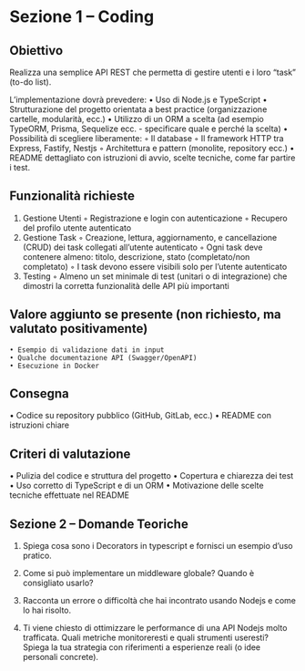 # Sezione 1 – Coding

## Obiettivo

Realizza una semplice API REST che permetta di gestire utenti e i loro “task” (to-do list).

L’implementazione dovrà prevedere:
• Uso di Node.js e TypeScript
• Strutturazione del progetto orientata a best practice (organizzazione cartelle, modularità,
ecc.)
• Utilizzo di un ORM a scelta (ad esempio TypeORM, Prisma, Sequelize ecc. - specificare
quale e perché la scelta)
• Possibilità di scegliere liberamente:
◦ Il database
◦ Il framework HTTP tra Express, Fastify, Nestjs
◦ Architettura e pattern (monolite, repository ecc.)
• README dettagliato con istruzioni di avvio, scelte tecniche, come far partire i test.

## Funzionalità richieste

1. Gestione Utenti
    ◦ Registrazione e login con autenticazione
    ◦ Recupero del profilo utente autenticato
2. Gestione Task
    ◦ Creazione, lettura, aggiornamento, e cancellazione (CRUD) dei task collegati
    all’utente autenticato
    ◦ Ogni task deve contenere almeno: titolo, descrizione, stato (completato/non
    completato)
    ◦ I task devono essere visibili solo per l’utente autenticato
3. Testing
    ◦ Almeno un set minimale di test (unitari o di integrazione) che dimostri la corretta
    funzionalità delle API più importanti

## Valore aggiunto se presente (non richiesto, ma valutato positivamente)

    • Esempio di validazione dati in input
    • Qualche documentazione API (Swagger/OpenAPI)
    • Esecuzione in Docker

## Consegna

• Codice su repository pubblico (GitHub, GitLab, ecc.)
• README con istruzioni chiare

## Criteri di valutazione

• Pulizia del codice e struttura del progetto
• Copertura e chiarezza dei test
• Uso corretto di TypeScript e di un ORM
• Motivazione delle scelte tecniche effettuate nel README

## Sezione 2 – Domande Teoriche

1. Spiega cosa sono i Decorators in typescript e fornisci un esempio d’uso pratico.

2. Come si può implementare un middleware globale? Quando è consigliato usarlo?

3. Racconta un errore o difficoltà che hai incontrato usando Nodejs e come lo hai risolto.

4. Ti viene chiesto di ottimizzare le performance di una API Nodejs molto trafficata.
Quali metriche monitoreresti e quali strumenti useresti? Spiega la tua strategia con
riferimenti a esperienze reali (o idee personali concrete).
